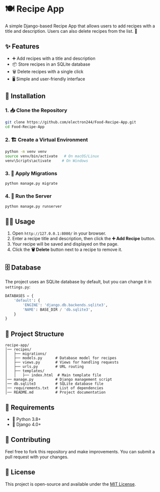 # 🍽️ Recipe App

A simple Django-based Recipe App that allows users to add recipes with a title and description. Users can also delete recipes from the list. 📝

## ✨ Features
- ➕ Add recipes with a title and description
- 📦 Store recipes in an SQLite database
- 🗑️ Delete recipes with a single click
- 🖥️ Simple and user-friendly interface

## 🔧 Installation

### 1. 📥 Clone the Repository
```sh
git clone https://github.com/electron244/Food-Recipe-App.git
cd Food-Recipe-App
```

### 2. 🏗️ Create a Virtual Environment
```sh
python -m venv venv
source venv/bin/activate   # On macOS/Linux
venv\Scripts\activate     # On Windows
```

### 3. 🔄 Apply Migrations
```sh
python manage.py migrate
```

### 4. 🚀 Run the Server
```sh
python manage.py runserver
```

## 🏃‍♂️ Usage
1. Open `http://127.0.0.1:8000/` in your browser.
2. Enter a recipe title and description, then click the **➕ Add Recipe** button.
3. Your recipe will be saved and displayed on the page.
4. Click the **🗑️ Delete** button next to a recipe to remove it.

## 🗄️ Database
The project uses an SQLite database by default, but you can change it in `settings.py`:
```python
DATABASES = {
    'default': {
        'ENGINE': 'django.db.backends.sqlite3',
        'NAME': BASE_DIR / 'db.sqlite3',
    }
}
```

## 📂 Project Structure
```
recipe-app/
│── recipes/
│   ├── migrations/
│   ├── models.py      # Database model for recipes
│   ├── views.py       # Views for handling requests
│   ├── urls.py        # URL routing
│   ├── templates/
│   │   ├── index.html  # Main template file
│── manage.py          # Django management script
│── db.sqlite3         # SQLite database file
│── requirements.txt   # List of dependencies
│── README.md          # Project documentation
```

## 📌 Requirements
- 🐍 Python 3.8+
- 🎯 Django 4.0+

## 🤝 Contributing
Feel free to fork this repository and make improvements. You can submit a pull request with your changes.

## 📜 License
This project is open-source and available under the [MIT License](LICENSE).

